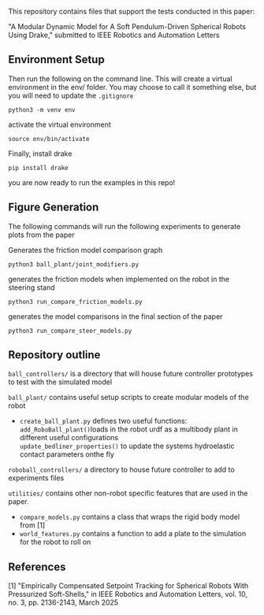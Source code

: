 This repository contains files that support the tests conducted in this paper:

 "A Modular Dynamic Model for A Soft Pendulum-Driven Spherical
Robots Using Drake," submitted to IEEE Robotics and Automation Letters

## Environment Setup
Then run the following on the command line. This will create a virtual environment in the env/ folder. You may choose to call it something else, but you will need to update the `.gitignore`
```
python3 -m venv env
```

activate the virtual environment

```
source env/bin/activate
```

Finally, install drake

```
pip install drake
```

you are now ready to run the examples in this repo!


## Figure Generation
The following commands will run the following experiments to generate plots from the paper

Generates the friction model comparison graph

```
python3 ball_plant/joint_modifiers.py
```
generates the friction models when implemented on the robot in the steering stand

```
python3 run_compare_friction_models.py
```
generates the model comparisons in the final section of the paper
```
python3 run_compare_steer_models.py
```
## Repository outline

`ball_controllers/` is a directory that will house future controller prototypes to test with the simulated model

`ball_plant/` contains useful setup scripts to create modular models of the robot
 - `create_ball_plant.py` defines two useful functions:  
    `add_RoboBall_plant()`loads in the robot urdf as a multibody plant in different useful configurations       
    `update_bedliner_properties()` to update the systems hydroelastic contact parameters onthe fly  

`roboball_controllers/` a directory to house future controller to add to experiments files

`utilities/` contains other non-robot specific features that are used in the paper.
 - `compare_models.py` contains a class that wraps the rigid body model from [1]
 - `world_features.py` contains a function to add a plate to the simulation for the robot to roll on

## References
[1] "Empirically Compensated Setpoint Tracking for Spherical Robots With Pressurized Soft-Shells," in IEEE Robotics and Automation Letters, vol. 10, no. 3, pp. 2136-2143, March 2025
